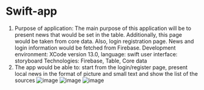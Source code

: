 # Swift-app
1) Purpose of application:
The main purpose of this application will be to present news that would be set in the table. Additionally, this page would be taken from core data. Also, login registration page.                                                                                                                                News and login information would be fetched from Firebase.
Development environment: XCode version 13.0, language: swift user interface: storyboard
Technologies: Firebase, Table, Core data
2) The app would be able to: start from the login/register page, present local news in the format of picture and small text and show the list of the sources
![image](https://user-images.githubusercontent.com/56975146/132407094-5c32a1ea-79de-43a8-8d99-46ae150d0704.png)
![image](https://user-images.githubusercontent.com/56975146/132407109-0099c8c7-f2c5-4b66-9946-1d25039e0cc0.png)
![image](https://user-images.githubusercontent.com/56975146/132407123-b40cf4fb-eb76-4ec1-a718-ed85359fff8b.png)
